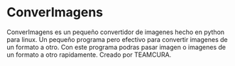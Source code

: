 # ConverImagens
ConverImagens es un pequeño convertidor de imagenes hecho en python para linux.
Un pequeño programa pero efectivo para convertir imagenes de un formato a otro.
Con este programa podras pasar imagen o imagenes de un formato a otro rapidamente.
Creado por TEAMCURA.
